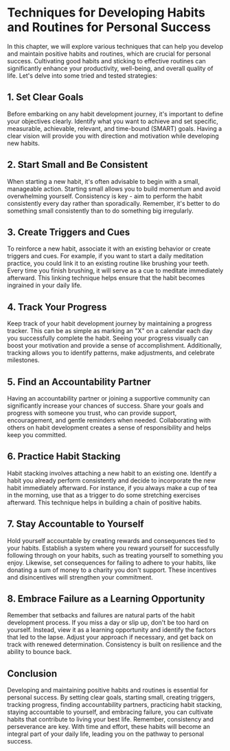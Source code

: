 # Techniques for Developing Habits and Routines for Personal Success

In this chapter, we will explore various techniques that can help you develop and maintain positive habits and routines, which are crucial for personal success. Cultivating good habits and sticking to effective routines can significantly enhance your productivity, well-being, and overall quality of life. Let's delve into some tried and tested strategies:

## 1\. Set Clear Goals

Before embarking on any habit development journey, it's important to define your objectives clearly. Identify what you want to achieve and set specific, measurable, achievable, relevant, and time-bound (SMART) goals. Having a clear vision will provide you with direction and motivation while developing new habits.

## 2\. Start Small and Be Consistent

When starting a new habit, it's often advisable to begin with a small, manageable action. Starting small allows you to build momentum and avoid overwhelming yourself. Consistency is key - aim to perform the habit consistently every day rather than sporadically. Remember, it's better to do something small consistently than to do something big irregularly.

## 3\. Create Triggers and Cues

To reinforce a new habit, associate it with an existing behavior or create triggers and cues. For example, if you want to start a daily meditation practice, you could link it to an existing routine like brushing your teeth. Every time you finish brushing, it will serve as a cue to meditate immediately afterward. This linking technique helps ensure that the habit becomes ingrained in your daily life.

## 4\. Track Your Progress

Keep track of your habit development journey by maintaining a progress tracker. This can be as simple as marking an "X" on a calendar each day you successfully complete the habit. Seeing your progress visually can boost your motivation and provide a sense of accomplishment. Additionally, tracking allows you to identify patterns, make adjustments, and celebrate milestones.

## 5\. Find an Accountability Partner

Having an accountability partner or joining a supportive community can significantly increase your chances of success. Share your goals and progress with someone you trust, who can provide support, encouragement, and gentle reminders when needed. Collaborating with others on habit development creates a sense of responsibility and helps keep you committed.

## 6\. Practice Habit Stacking

Habit stacking involves attaching a new habit to an existing one. Identify a habit you already perform consistently and decide to incorporate the new habit immediately afterward. For instance, if you always make a cup of tea in the morning, use that as a trigger to do some stretching exercises afterward. This technique helps in building a chain of positive habits.

## 7\. Stay Accountable to Yourself

Hold yourself accountable by creating rewards and consequences tied to your habits. Establish a system where you reward yourself for successfully following through on your habits, such as treating yourself to something you enjoy. Likewise, set consequences for failing to adhere to your habits, like donating a sum of money to a charity you don't support. These incentives and disincentives will strengthen your commitment.

## 8\. Embrace Failure as a Learning Opportunity

Remember that setbacks and failures are natural parts of the habit development process. If you miss a day or slip up, don't be too hard on yourself. Instead, view it as a learning opportunity and identify the factors that led to the lapse. Adjust your approach if necessary, and get back on track with renewed determination. Consistency is built on resilience and the ability to bounce back.

## Conclusion

Developing and maintaining positive habits and routines is essential for personal success. By setting clear goals, starting small, creating triggers, tracking progress, finding accountability partners, practicing habit stacking, staying accountable to yourself, and embracing failure, you can cultivate habits that contribute to living your best life. Remember, consistency and perseverance are key. With time and effort, these habits will become an integral part of your daily life, leading you on the pathway to personal success.
